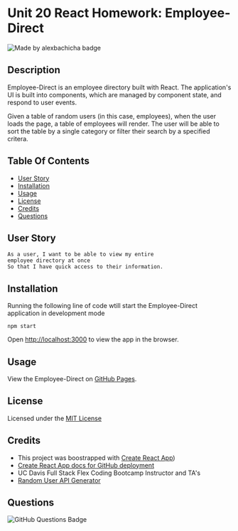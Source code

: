 # Unit 20 React Homework: Employee-Direct

![Made by alexbachicha badge](https://img.shields.io/badge/made%20by-alexbachicha-success)

## Description

Employee-Direct is an employee directory built with React. The application's UI is built into components, which are managed by component state, and respond to user events.

Given a table of random users (in this case, employees), when the user loads the page, a table of employees will render. The user will be able to sort the table by a single category or filter their search by a specified critera.

## Table Of Contents
- [User Story](#userstory)
- [Installation](#installation)
- [Usage](#usage)
- [License](#license)
- [Credits](#credits)
- [Questions](#questions)

## User Story
```
As a user, I want to be able to view my entire 
employee directory at once 
So that I have quick access to their information.
```

## Installation

Running the following line of code wtill start the Employee-Direct application in development mode

```
npm start
```

Open [http://localhost:3000](http://localhost:3000) to view the app in the browser.

## Usage

View the Employee-Direct on [GitHub Pages](). 

## License 

Licensed under the [MIT License](license.txt)

## Credits

* This project was boostrapped with [Create React App](https://github.com/facebook/create-react-app))
* [Create React App docs for GitHub deployment](https://create-react-app.dev/docs/deployment/#github-pages)
* UC Davis Full Stack Flex Coding Bootcamp Instructor and TA's
* [Random User API Generator](https://randomuser.me/)

## Questions

![GitHub Questions Badge](https://img.shields.io/github/followers/alexbachicha?label=Questions%3F&style=social)